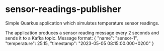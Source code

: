 # sensor-readings-publisher
Simple Quarkus application which simulates temperature sensor readings.

The application produces a sensor reading message every 2 seconds and sends it to a Kafka topic.
Message format:
{
	"name": "sensor-1",
	"temperature": 25.15,
	"timestamp": "2023-05-05 08:15:00.000+0200"
}
